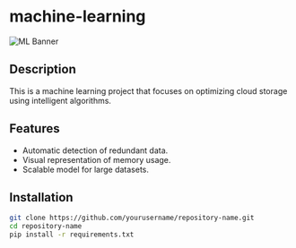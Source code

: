 # machine-learning

![ML Banner](./assets/banner.png)

## Description
This is a machine learning project that focuses on optimizing cloud storage using intelligent algorithms.

## Features
- Automatic detection of redundant data.
- Visual representation of memory usage.
- Scalable model for large datasets.

## Installation
```bash
git clone https://github.com/yourusername/repository-name.git
cd repository-name
pip install -r requirements.txt
